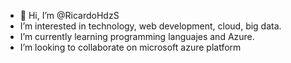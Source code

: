 - 👋 Hi, I’m @RicardoHdzS
- I’m interested in technology, web development, cloud, big data.
- I’m currently learning programming languajes and Azure.
- I’m looking to collaborate on microsoft azure platform

<!---
RicardoHdzS/RicardoHdzS is a ✨ special ✨ repository because its `README.md` (this file) appears on your GitHub profile.
You can click the Preview link to take a look at your changes.
--->
